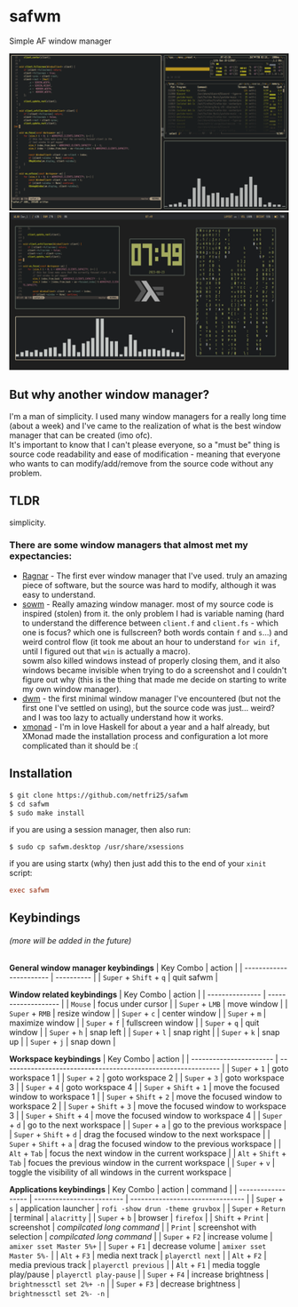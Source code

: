 # safwm
Simple AF window manager

<img src='images/not-really-tiling.png'>
<img src='images/floating.png'>

## But why another window manager?
I'm a man of simplicity.
I used many window managers for a really long time (about a week) and I've came to the realization of what is the best window manager that can be created (imo ofc).\
It's important to know that I can't please everyone, so a "must be" thing is source code readability and ease of modification - meaning that everyone who wants to can modify/add/remove from the source code without any problem.

## TLDR
simplicity.

### There are some window managers that almost met my expectancies:
* [Ragnar](https://github.com/cococry/Ragnar) - The first ever window manager that I've used. truly an amazing piece of software, but the source was hard to modify, although it was easy to understand.
* [sowm](https://github.com/dylanaraps/sowm) - Really amazing window manager. most of my source code is inspired (stolen) from it. the only problem I had is variable naming (hard to understand the difference between `client.f` and `client.fs` - which one is focus? which one is fullscreen? both words contain `f` and `s`...) and weird control flow (it took me about an hour to understand `for win if`, until I figured out that `win` is actually a macro).\
  sowm also killed windows instead of properly closing them, and it also windows became invisible when trying to do a screenshot and I couldn't figure out why (this is the thing that made me decide on starting to write my own window manager).
* [dwm](https://dwm.suckless.org/) - the first minimal window manager I've encountered (but not the first one I've settled on using), but the source code was just... weird? and I was too lazy to actually understand how it works.
* [xmonad](https://xmonad.org/) - I'm in love Haskell for about a year and a half already, but XMonad made the installation process and configuration a lot more complicated than it should be :(

## Installation
```shell
$ git clone https://github.com/netfri25/safwm
$ cd safwm
$ sudo make install
```
if you are using a session manager, then also run:
```shell
$ sudo cp safwm.desktop /usr/share/xsessions
```
if you are using startx (why) then just add this to the end of your `xinit` script:
```conf
exec safwm
```

## Keybindings
###### (more will be added in the future)
**General window manager keybindings**
| Key Combo               | action     |
| ----------------------- | ---------- |
| `Super` + `Shift` + `q` | quit safwm |


**Window related keybindings**
| Key Combo       | action              |
| --------------- | ------------------- |
| `Mouse`         | focus under cursor  |
| `Super` + `LMB` | move window         |
| `Super` + `RMB` | resize window       |
| `Super` + `c`   | center window       |
| `Super` + `m`   | maximize window     |
| `Super` + `f`   | fullscreen window   |
| `Super` + `q`   | quit window         |
| `Super` + `h`   | snap left           |
| `Super` + `l`   | snap right          |
| `Super` + `k`   | snap up             |
| `Super` + `j`   | snap down           |


**Workspace keybindings**
| Key Combo               | action                                                        |
| ----------------------- | ------------------------------------------------------------- |
| `Super` + `1`           | goto workspace 1                                              |
| `Super` + `2`           | goto workspace 2                                              |
| `Super` + `3`           | goto workspace 3                                              |
| `Super` + `4`           | goto workspace 4                                              |
| `Super` + `Shift` + `1` | move the focused window to workspace 1                        |
| `Super` + `Shift` + `2` | move the focused window to workspace 2                        |
| `Super` + `Shift` + `3` | move the focused window to workspace 3                        |
| `Super` + `Shift` + `4` | move the focused window to workspace 4                        |
| `Super` + `d`           | go to the next workspace                                      |
| `Super` + `a`           | go to the previous workspace                                  |
| `Super` + `Shift` + `d` | drag the focused window to the next workspace                 |
| `Super` + `Shift` + `a` | drag the focused window to the previous workspace             |
| `Alt` + `Tab`           | focus the next window in the current workspace                |
| `Alt` + `Shift` + `Tab` | focues the previous window in the current workspace           |
| `Super` + `v`           | toggle the visibility of all windows in the current workspace |


**Applications keybindings**
| Key Combo          | action                    | command                          |
| ------------------ | ------------------------- | -------------------------------- |
| `Super` + `s`      | application launcher      | `rofi -show drun -theme gruvbox` |
| `Super` + `Return` | terminal                  | `alacritty`                      |
| `Super` + `b`      | browser                   | `firefox`                        |
| `Shift` + `Print`  | screenshot                | _compilcated long command_       |
| `Print`            | screenshot with selection | _compilcated long command_       |
| `Super` + `F2`     | increase volume           | `amixer sset Master 5%+`         |
| `Super` + `F1`     | decrease volume           | `amixer sset Master 5%-`         |
| `Alt` + `F3`       | media next track          | `playerctl next`                 |
| `Alt` + `F2`       | media previous track      | `playerctl previous`             |
| `Alt` + `F1`       | media toggle play/pause   | `playerctl play-pause`           |
| `Super` + `F4`     | increase brightness       | `brightnessctl set 2%+ -n`       |
| `Super` + `F3`     | decrease brightness       | `brightnessctl set 2%- -n`       |
